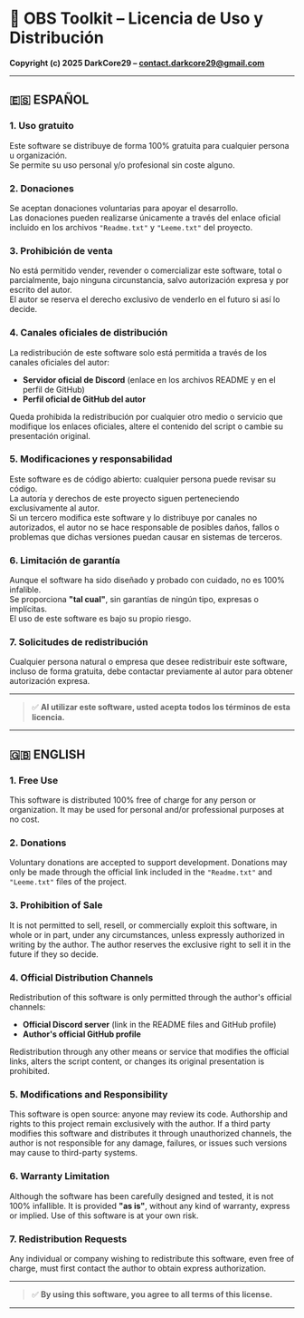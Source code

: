 # 📜 OBS Toolkit – Licencia de Uso y Distribución  
**Copyright (c) 2025 DarkCore29 – contact.darkcore29@gmail.com**

---

## 🇪🇸 ESPAÑOL

### 1. Uso gratuito  
Este software se distribuye de forma 100% gratuita para cualquier persona u organización.  
Se permite su uso personal y/o profesional sin coste alguno.

### 2. Donaciones  
Se aceptan donaciones voluntarias para apoyar el desarrollo.  
Las donaciones pueden realizarse únicamente a través del enlace oficial incluido en los archivos `"Readme.txt"` y `"Leeme.txt"` del proyecto.

### 3. Prohibición de venta  
No está permitido vender, revender o comercializar este software, total o parcialmente, bajo ninguna circunstancia, salvo autorización expresa y por escrito del autor.  
El autor se reserva el derecho exclusivo de venderlo en el futuro si así lo decide.

### 4. Canales oficiales de distribución  
La redistribución de este software solo está permitida a través de los canales oficiales del autor:  
- **Servidor oficial de Discord** (enlace en los archivos README y en el perfil de GitHub)  
- **Perfil oficial de GitHub del autor**  

Queda prohibida la redistribución por cualquier otro medio o servicio que modifique los enlaces oficiales, altere el contenido del script o cambie su presentación original.

### 5. Modificaciones y responsabilidad  
Este software es de código abierto: cualquier persona puede revisar su código.  
La autoría y derechos de este proyecto siguen perteneciendo exclusivamente al autor.  
Si un tercero modifica este software y lo distribuye por canales no autorizados, el autor no se hace responsable de posibles daños, fallos o problemas que dichas versiones puedan causar en sistemas de terceros.

### 6. Limitación de garantía  
Aunque el software ha sido diseñado y probado con cuidado, no es 100% infalible.  
Se proporciona **"tal cual"**, sin garantías de ningún tipo, expresas o implícitas.  
El uso de este software es bajo su propio riesgo.

### 7. Solicitudes de redistribución  
Cualquier persona natural o empresa que desee redistribuir este software, incluso de forma gratuita, debe contactar previamente al autor para obtener autorización expresa.

---

> ✅ **Al utilizar este software, usted acepta todos los términos de esta licencia.**

---

## 🇬🇧 ENGLISH

### 1. Free Use  
This software is distributed 100% free of charge for any person or organization. It may be used for personal and/or professional purposes at no cost.

### 2. Donations  
Voluntary donations are accepted to support development. Donations may only be made through the official link included in the `"Readme.txt"` and `"Leeme.txt"` files of the project.

### 3. Prohibition of Sale  
It is not permitted to sell, resell, or commercially exploit this software, in whole or in part, under any circumstances, unless expressly authorized in writing by the author. The author reserves the exclusive right to sell it in the future if they so decide.

### 4. Official Distribution Channels  
Redistribution of this software is only permitted through the author's official channels:  
- **Official Discord server** (link in the README files and GitHub profile)  
- **Author's official GitHub profile**  

Redistribution through any other means or service that modifies the official links, alters the script content, or changes its original presentation is prohibited.

### 5. Modifications and Responsibility  
This software is open source: anyone may review its code. Authorship and rights to this project remain exclusively with the author. If a third party modifies this software and distributes it through unauthorized channels, the author is not responsible for any damage, failures, or issues such versions may cause to third-party systems.

### 6. Warranty Limitation  
Although the software has been carefully designed and tested, it is not 100% infallible. It is provided **"as is"**, without any kind of warranty, express or implied. Use of this software is at your own risk.

### 7. Redistribution Requests  
Any individual or company wishing to redistribute this software, even free of charge, must first contact the author to obtain express authorization.

---

> ✅ **By using this software, you agree to all terms of this license.**

---